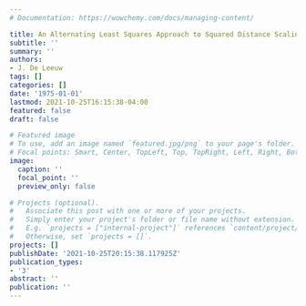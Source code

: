 ```yaml
---
# Documentation: https://wowchemy.com/docs/managing-content/

title: An Alternating Least Squares Approach to Squared Distance Scaling
subtitle: ''
summary: ''
authors:
- J. De Leeuw
tags: []
categories: []
date: '1975-01-01'
lastmod: 2021-10-25T16:15:38-04:00
featured: false
draft: false

# Featured image
# To use, add an image named `featured.jpg/png` to your page's folder.
# Focal points: Smart, Center, TopLeft, Top, TopRight, Left, Right, BottomLeft, Bottom, BottomRight.
image:
  caption: ''
  focal_point: ''
  preview_only: false

# Projects (optional).
#   Associate this post with one or more of your projects.
#   Simply enter your project's folder or file name without extension.
#   E.g. `projects = ["internal-project"]` references `content/project/deep-learning/index.md`.
#   Otherwise, set `projects = []`.
projects: []
publishDate: '2021-10-25T20:15:38.117925Z'
publication_types:
- '3'
abstract: ''
publication: ''
---
```

